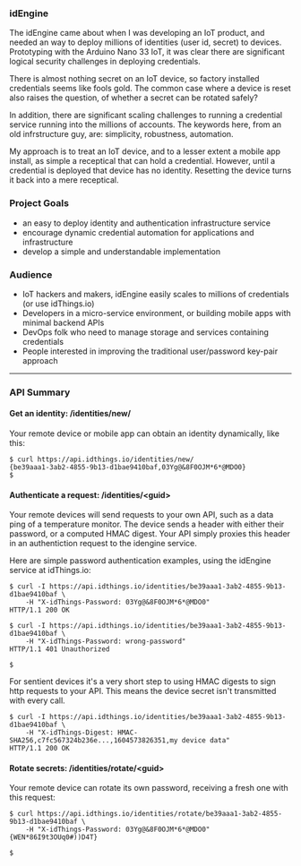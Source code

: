 ### idEngine
The idEngine came about when I was developing an IoT product, and needed an way to deploy millions of identities (user id, secret) to devices.
Prototyping with the Arduino Nano 33 IoT, it was clear there are significant logical security challenges in deploying credentials.

There is almost nothing secret on an IoT device, so factory installed credentials seems like fools gold.
The common case where a device is reset also raises the question, of whether a secret can be rotated safely?

In addition, there are significant scaling challenges to running a credential service running into the millions of accounts.
The keywords here, from an old infrstructure guy, are: simplicity, robustness, automation.

My approach is to treat an IoT device, and to a lesser extent a mobile app install, as simple a receptical that can hold a credential.
However, until a credential is deployed that device has no identity.
Resetting the device turns it back into a mere receptical.

### Project Goals
* an easy to deploy identity and authentication infrastructure service
* encourage dynamic credential automation for applications and infrastructure
* develop a simple and understandable implementation

### Audience
* IoT hackers and makers, idEngine easily scales to millions of credentials (or use idThings.io)
* Developers in a micro-service environment, or building mobile apps with minimal backend APIs
* DevOps folk who need to manage storage and services containing credentials
* People interested in improving the traditional user/password key-pair approach

---

### API Summary
#### Get an identity: /identities/new/
Your remote device or mobile app can obtain an identity dynamically, like this:
```
$ curl https://api.idthings.io/identities/new/
{be39aaa1-3ab2-4855-9b13-d1bae9410baf,03Yg@&8F0OJM*6*@MDO0}
$
```
#### Authenticate a request: /identities/&lt;guid&gt;
Your remote devices will send requests to your own API, such as a data ping of a temperature monitor.
The device sends a header with either their password, or a computed HMAC digest.
Your API simply proxies this header in an authentiction request to the idengine service.

Here are simple password authentication examples, using the idEngine service at idThings.io:
```
$ curl -I https://api.idthings.io/identities/be39aaa1-3ab2-4855-9b13-d1bae9410baf \
    -H "X-idThings-Password: 03Yg@&8F0OJM*6*@MDO0"
HTTP/1.1 200 OK

$ curl -I https://api.idthings.io/identities/be39aaa1-3ab2-4855-9b13-d1bae9410baf \
    -H "X-idThings-Password: wrong-password"
HTTP/1.1 401 Unauthorized

$
```
For sentient devices it's a very short step to using HMAC digests to sign http requests to your API.
This means the device secret isn't transmitted with every call.
```
$ curl -I https://api.idthings.io/identities/be39aaa1-3ab2-4855-9b13-d1bae9410baf \
    -H "X-idThings-Digest: HMAC-SHA256,c7fc567324b236e...,1604573826351,my device data"
HTTP/1.1 200 OK
```
#### Rotate secrets: /identities/rotate/&lt;guid&gt;
Your remote device can rotate its own password, receiving a fresh one with this request:
```
$ curl https://api.idthings.io/identities/rotate/be39aaa1-3ab2-4855-9b13-d1bae9410baf \
    -H "X-idThings-Password: 03Yg@&8F0OJM*6*@MDO0"
{WEN*86I9t3OUq0#))D4T}

$
```
